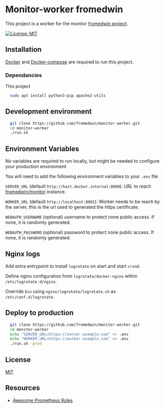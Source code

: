 # Monitor-worker fromedwin

This project is a worker for the monitor [fromedwin project](https://github.com/fromedwin/monitor).

[![License: MIT](https://img.shields.io/badge/License-MIT-green.svg)](https://github.com/fromedwin/monitor-client/blob/main/LICENSE)

## Installation

[Docker](https://www.docker.com/) and [Docker-compose](https://docs.docker.com/compose/) are required to run this project.

### Dependancies

This project

```bash
  sudo apt install python3-pip apache2-utils
```

## Development environment

```bash
  git clone https://github.com/fromedwin/monitor-worker.git
  cd monitor-worker
  ./run.sh
```

## Environment Variables

No variables are required to run locally, but might be needed to configure your production environment

You will need to add the following environment variables to your `.env` file

`SERVER_URL` (default `http://host.docker.internal:8000`): URL to reach [fromedwin/monitor](https://github.com/fromedwin/monitor) instance.

`WORKER_URL` (default `http://localhost:8001`): Worker needs to be reach by the server, this is the url used to generated the https certificate.

`WEBAUTH_USERNAME` (optional) username to protect none public access. If none, it is randomly generated.

`WEBAUTH_PASSWORD` (optional) password to protect none public access. If none, it is randomly generated.

## Nginx logs

Add extra entrypoint to install `logrotate` on start and start `crond`.

Define nginx configuration from `logrotate/docker-nginx` within `/etc/logrotate.d/nginx`.

Override `bin` using `nginx/logrotate/logrotate.sh` as `/etc/conf.d/logrotate`.

## Deploy to production

```bash
  git clone https://github.com/fromedwin/monitor-worker.git
  cd monitor-worker
  echo "SERVER_URL=https://server.example.com" >> .env
  echo "WORKER_URL=https://worker.example.com" >> .env
  ./run.sh -prod
```

## License

[MIT](https://choosealicense.com/licenses/mit/)

## Resources

- [Awesome Prometheus Rules](https://awesome-prometheus-alerts.grep.to/rules.html)

